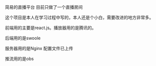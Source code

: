 简易的直播平台
目前只做了一个直播房间

这个项目是本人在学习过程中写的，本人还是个小白，需要改进的地方非常多。

前端用的主要是react.js。播放器用的是腾讯的。

后端用的是swoole

服务器用的是Nginx 配置文件已上传

推流用的是obs


